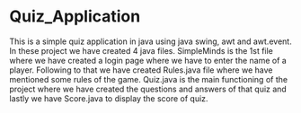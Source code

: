 # Quiz_Application
This is a simple quiz application in java using java swing, awt and awt.event. In these project we have created 4 java files. SimpleMinds is the 1st file where we have created a login page where we have to enter the name of a player. Following to that we have created Rules.java file where we have mentioned some rules of the game. Quiz.java is the main functioning of the project where we have created the questions and answers of that quiz and lastly we have Score.java to display the score of quiz.
